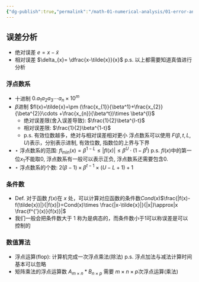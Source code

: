 ```yaml
---
{"dg-publish":true,"permalink":"/math-01-numerical-analysis/01-error-analysis/"}
---
```



## 误差分析
- 绝对误差 $e = x-\tilde{x}$
- 相对误差 $\delta_{x}= \dfrac{x-\tilde{x}}{x}$
  p.s. 以上都需要知道真值进行分析
### 浮点数系
- 十进制 $0.a_{1}a_{2}a_{3}\cdots a_{n}\times 10^{m}$
- $\beta$进制 $fl(x)=\tilde{x}=\pm (\frac{x_{1}}{\beta^1}+\frac{x_{2}}{\beta^{2}}\cdots +\frac{x_{n}}{\beta^t})\times \beta^{l}$
	- 绝对误差限(舍入误差导致): $\frac{1}{2}\beta^{l-t}$
	- 相对误差限: $\frac{1}{2}\beta^{1-t}$
	- p.s. 有效位数越多，绝对与相对误差相对更小
浮点数系可以使用 $F(\beta, t, L, U)$表示，分别表示进制, 有效位数, 指数位的上界与下界
- $\star$ 浮点数系的范围: $fl_{\min}(x)=\beta^{1-L}\leq|fl(x)|\leq \beta^U\cdot(1-\beta^t)$
  p.s. $fl(x)$中的第一位$x_{1}$不能取$0$, 浮点数系有一般可以表示正负, 浮点数系还需要包含$0$.
- $\star$ 浮点数系的个数: $2(\beta-1)\times \beta^{t-1}\times(U-L+1)+1$
### 条件数
- Def. 对于函数 $f(x)$在 $x$ 处，可以计算对应函数的条件数$Cond(x)$$\frac{|f(x)-f(\tilde{x})|}{|f(x)|}=Cond(x)\times \frac{|x-\tilde{x}|}{|x|}\approx|x \frac{f^{'}(x)}{f(x)}|$
- 我们一般会把条件数大于 $1$ 称为是病态的，而条件数小于$1$可以称误差是可以控制的
### 数值算法 
- 浮点运算(flop): 计算机完成一次浮点乘法(除法)
  p.s. 浮点加法与减法计算时间基本可以忽略
- 矩阵乘法的浮点运算数 $A_{m\times n}*B_{n\times p}$ 需要 $m\times n\times p$次浮点运算(乘法)
